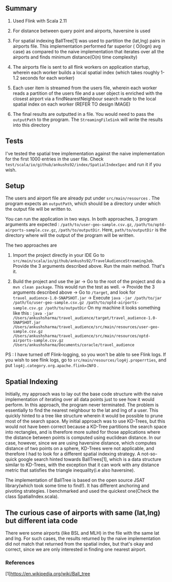 ## Summary
1. Used Flink with Scala 2.11

2. For distance between query point and airports, haversine is used 

3. For spatial indexing BallTree[1] was used to partition the (lat,lng) pairs in airports file. This implementation performed far superior ( O(logn) avg case) as compared to the naive implementation that iterates over all the airports and finds minimum distance(O(n) time complexity)

4. The airports file is sent to all flink workers on application startup, wherein each worker builds a local spatial index (which takes roughly 1-1.2 seconds for each worker)

5. Each user item is streamed from the users file, wherein each worker reads a partition of the users file and a user object is enriched with the closest airport via a findNearestNeighbour search made to the local spatial index on each worker
(REFER TO design IMAGE)

6. The final results are outputted in a file. You would need to pass the ```outputPath``` to the program. The ```StreamingFileSink``` will write the results into this directory 


## Tests
I've tested the spatial tree implementation against the naive implementation for the first 1000 entries in the user file. Check ```test/scala/io/github/ankushs92/index/SpatialIndexSpec``` and run it if you wish.

## Setup
The users and airport file are already put under ```src/main/resources``` . The program expects an ```outputPath```, which should be a directory under which the output file will be written to.


You can run the application in two ways. In both approaches, 3 program arguments are expected : ```/path/to/user-geo-sample.csv.gz```, ```/path/to/optd-airports-sample.csv.gz```, ```/path/to/outputDir```. 
Here, ```path/to/outputDir``` is the directory where will the output of the program will be written.

The two approaches are 

1. Import the project directly in your IDE
Go to ```src/main/scala/io/github/ankushs92/TravelAudienceStreamingJob```. Provide the 3 arguments described above. Run the main method. That's it.

2. Build the project and use the jar
-> Go to the root of the project and do a ```mvn clean package```. This would run the test as well. 
-> Provide the 3 arguments described above
-> Go to ```/target```, and look for ```travel_audience-1.0-SNAPSHOT.jar```
-> Execute ```java -jar /path/to/jar /path/to/user-geo-sample.csv.gz /path/to/optd-airports-sample.csv.gz /path/to/outputDir```
   On my machine it looks something like this : 
  ```java -jar /Users/ankushsharma/travel_audience/target/travel_audience-1.0-SNAPSHOT.jar /Users/ankushsharma/travel_audience/src/main/resources/user-geo-sample.csv.gz /Users/ankushsharma/travel_audience/src/main/resources/optd-airports-sample.csv.gz  /Users/ankushsharma/Documents/coracle/travel_audience```

PS : I have turned off Flink-logging, so you won't be able to see Flink logs. If you wish to see flink logs, go to ```src/main/resources/log4j.properrties```, and put ```log4j.category.org.apache.flink=INFO``` . 

## Spatial Indexing
Initially, my approach was to lay out the base code structure with the naive implementation of iterating over all data points just to see how it would perform. In this approach, the program never terminated.
The problem is essentially to find the nearest neighbour to the lat and lng of a user. This quickly hinted to a tree like structure wherein it would be possible to prune most of the search space.
My initial approach was to use KD-Trees, but this would not have been correct because a KD-Tree partitions the search space into rectangles, and is therefore more suited for those applications where the distance between points
is computed using euclidean distance. In our case, however, since we are using haversine distance, which computes distance of two points on a sphere, KD-Trees were not applicable, and therefore I had to look for a different spatial indexing strategy.
A not-so-quick google search hinted towards BallTrees[1], which is a data structure similar to KD-Trees, with the exception that it can work with any distance metric that satisfies the triangle inequality(i.e also haversine).

The implementation of BallTree is based on the open source JSAT library(which took some time to find!). It has different anchoring and pivoting strategies. I benchmarked and used the quickest one(Check the class SpatialIndex.scala).


## The curious case of airports with same (lat,lng) but different iata code
There were some airports (like BSL and MLH) in the file with the same lat and lng. For such cases, the results returned by the naive implementation did not match that returned from the spatial index, but that's okay and correct, since we are only
interested in finding one nearest airport. 

### References
[1]https://en.wikipedia.org/wiki/Ball_tree